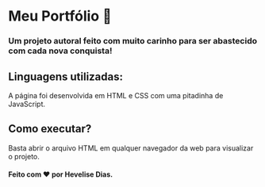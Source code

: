 # Meu Portfólio 🦋

### Um projeto autoral feito com muito carinho para ser abastecido com cada nova conquista! 

## Linguagens utilizadas:

A página foi desenvolvida em HTML e CSS com uma pitadinha de JavaScript.

## Como executar?

Basta abrir o arquivo HTML em qualquer navegador da web para visualizar o projeto.

#### Feito com ❤️ por Hevelise Dias.
